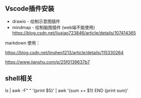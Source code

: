 
## Vscode插件安装


- drawio    - 绘制示意图插件
- mindmap   - 绘制脑图插件   (web端不能使用) https://blog.csdn.net/liuxiao723846/article/details/107414365


markdown 使用：

https://blog.csdn.net/linshen1213/article/details/115330264

https://www.jianshu.com/p/25f0139637b7


## shell相关


ls | awk -F" " '{print $5}' | awk '{sum += $1} END {print sum}'